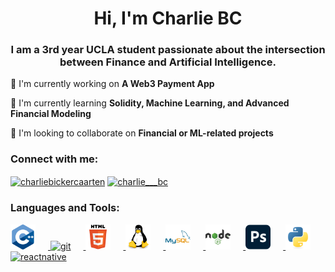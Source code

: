 <h1 align="center">Hi, I'm Charlie BC</h1>
<h3 align="center">I am a 3rd year UCLA student passionate about the intersection between Finance and Artificial Intelligence.</h3>


 🔭 I'm currently working on **A Web3 Payment App**

🌱 I'm currently learning **Solidity, Machine Learning, and Advanced Financial Modeling**

👯 I'm looking to collaborate on **Financial or ML-related projects**


<h3 align="left">Connect with me:</h3>
<p align="left">
<a href="https://linkedin.com/in/charliebickercaarten" target="blank"><img align="center" src="https://raw.githubusercontent.com/rahuldkjain/github-profile-readme-generator/master/src/images/icons/Social/linked-in-alt.svg" alt="charliebickercaarten" height="30" width="40" /></a>
<a href="https://instagram.com/charlie___bc" target="blank"><img align="center" src="https://raw.githubusercontent.com/rahuldkjain/github-profile-readme-generator/master/src/images/icons/Social/instagram.svg" alt="charlie___bc" height="30" width="40" /></a>
</p>


<h3 align="left">Languages and Tools:</h3>
<p align="left">
<a href="https://www.w3schools.com/cpp/" target="blank"><img src="https://raw.githubusercontent.com/devicons/devicon/master/icons/cplusplus/cplusplus-original.svg" alt="cplusplus" width="40" height="40" style="margin-right: 20px;"/> </a>
<a href="https://git-scm.com/" target="blank"><img src="https://www.vectorlogo.zone/logos/git-scm/git-scm-icon.svg" alt="git" width="40" height="40" style="margin-right: 20px;"/> </a>
<a href="https://www.w3.org/html/" target="blank"><img src="https://raw.githubusercontent.com/devicons/devicon/master/icons/html5/html5-original-wordmark.svg" alt="html5" width="40" height="40" style="margin-right: 20px;"/> </a>
<a href="https://www.linux.org/" target="blank" rel="noreferrer"><img src="https://raw.githubusercontent.com/devicons/devicon/master/icons/linux/linux-original.svg" alt="linux" width="40" height="40" style="margin-right: 20px;"/> </a>
<a href="https://www.mysql.com/" target="blank" rel="noreferrer"><img src="https://raw.githubusercontent.com/devicons/devicon/master/icons/mysql/mysql-original-wordmark.svg" alt="mysql" width="40" height="40" style="margin-right: 20px;"/> </a>
<a href="https://nodejs.org" target="blank" rel="noreferrer"><img src="https://raw.githubusercontent.com/devicons/devicon/master/icons/nodejs/nodejs-original-wordmark.svg" alt="nodejs" width="40" height="40" style="margin-right: 20px;"/> </a>
<a href="https://www.photoshop.com/en" target="blank" rel="noreferrer"><img src="https://raw.githubusercontent.com/devicons/devicon/master/icons/photoshop/photoshop-plain.svg" alt="photoshop" width="40" height="40" style="margin-right: 20px;"/> </a>
<a href="https://www.python.org" target="blank" rel="noreferrer"><img src="https://raw.githubusercontent.com/devicons/devicon/master/icons/python/python-original.svg" alt="python" width="40" height="40" style="margin-right: 20px;"/> </a>
<a href="https://reactnative.dev/" target="blank" rel="noreferrer"><img src="https://reactnative.dev/img/header_logo.svg" alt="reactnative" width="40" height="40" style="margin-right: 10px;"/> </a>
</p>
